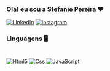 ### Olá! eu sou a Stefanie Pereira ❤️

[![LinkedIn](https://img.shields.io/badge/LinkedIn-0077B5?style=for-the-badge&logo=linkedin&logoColor=white)](https://www.linkedin.com/in/stefanie-pereira-1b0221246/)
[![Instagram](https://img.shields.io/badge/Instagram-E4405F?style=for-the-badge&logo=instagram&logoColor=white)](https://www.instagram.com/stefaniee_pereiraaa/)

### Linguagens 🖥️

<div style="display: inline_block"><br/>
    <img align="center" alt="Html5" src="https://img.shields.io/badge/HTML5-E34F26?style=for-the-badge&logo=html5&logoColor=white">
    <img align="center" alt="Css" src="https://img.shields.io/badge/CSS3-1572B6?style=for-the-badge&logo=css3&logoColor=white">
    <img align="center" alt="JavaScript" src="https://img.shields.io/badge/JavaScript-F7DF1E?style=for-the-badge&logo=javascript&logoColor=black">

</div>

